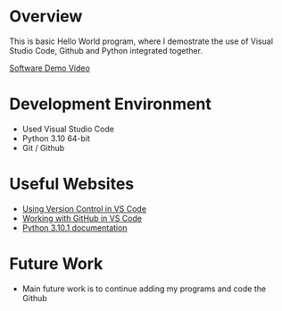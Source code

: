 # Overview
This is basic Hello World program, where I demostrate the use of Visual Studio Code, Github and Python integrated together. 


[Software Demo Video](https://youtu.be/9kOdlmgF0Fc)

# Development Environment

* Used Visual Studio Code
* Python 3.10 64-bit
* Git / Github

# Useful Websites

* [Using Version Control in VS Code](https://code.visualstudio.com/docs/editor/versioncontrol)
* [Working with GitHub in VS Code](https://code.visualstudio.com/docs/editor/github)
* [Python 3.10.1 documentation](https://docs.python.org/3/)

# Future Work

* Main future work is to continue adding my programs and code the Github
